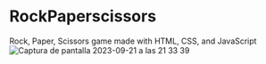 # RockPaperscissors
Rock, Paper, Scissors game made with HTML, CSS, and JavaScript
![Captura de pantalla 2023-09-21 a las 21 33 39](https://github.com/Luis-Almenarez/RockPaperscissors/assets/125621759/74126bf1-cef3-46e4-8492-137d7472aa8f)
